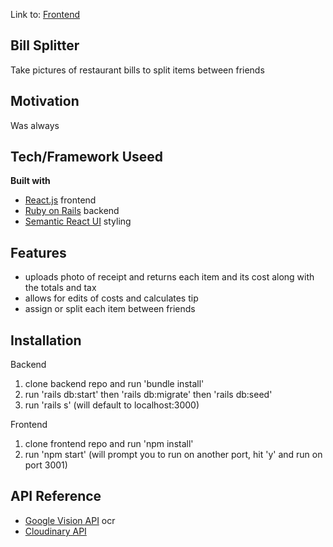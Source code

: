 Link to: [Frontend](https://github.com/sungchaan/receipt-scanner-frontend_project5)
## Bill Splitter
Take pictures of restaurant bills to split items between friends

## Motivation
Was always 

## Tech/Framework Useed
<b> Built with </b>
- [React.js](https://reactjs.org/) frontend
- [Ruby on Rails](https://rubyonrails.org/) backend
- [Semantic React UI](https://react.semantic-ui.com/) styling

## Features
- uploads photo of receipt and returns each item and its cost along with the totals and tax
- allows for edits of costs and calculates tip 
- assign or split each item between friends 

## Installation
Backend
1. clone backend repo and run 'bundle install'
2. run 'rails db:start' then 'rails db:migrate' then 'rails db:seed'
3. run 'rails s' (will default to localhost:3000)

Frontend
1. clone frontend repo and run 'npm install'
2. run 'npm start' (will prompt you to run on another port, hit 'y' and run on port 3001)

## API Reference
- [Google Vision API](https://www.google.com/search?q=google+vision+api&rlz=1C5CHFA_enUS814US814&oq=google+vision+api&aqs=chrome..69i57j69i60l2j0j69i65j69i59.3303j0j7&sourceid=chrome&ie=UTF-8) ocr
- [Cloudinary API](http://cloudinary.com)
